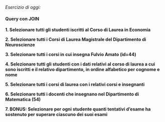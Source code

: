 _Esercizio di oggi:_

#### Query con JOIN

**1. Selezionare tutti gli studenti iscritti al Corso di Laurea in Economia**

**2. Selezionare tutti i Corsi di Laurea Magistrale del Dipartimento di Neuroscienze**

**3. Selezionare tutti i corsi in cui insegna Fulvio Amato (id=44)**

**4. Selezionare tutti gli studenti con i dati relativi al corso di laurea a cui sono iscritti e il relativo dipartimento, in ordine alfabetico per cognome e nome**

**5. Selezionare tutti i corsi di laurea con i relativi corsi e insegnanti**

**6. Selezionare tutti i docenti che insegnano nel Dipartimento di Matematica (54)**

**7. BONUS: Selezionare per ogni studente quanti tentativi d’esame ha sostenuto per superare ciascuno dei suoi esami**
